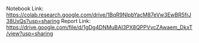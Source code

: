 Notebook Link: https://colab.research.google.com/drive/1BqR9NlpbYacM87eVw3EwBR5frJ38UxQs?usp=sharing
Report Link: https://drive.google.com/file/d/1gDg4DNMuBAI3PX8QPPVvcZAwaem_DkxT/view?usp=sharing
